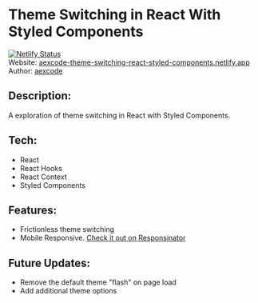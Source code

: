 # Theme Switching in React With Styled Components

[![Netlify Status](https://api.netlify.com/api/v1/badges/808a1d05-f3c8-4b88-aa41-b6aa0348309f/deploy-status)](https://app.netlify.com/sites/aexcode-theme-switching-react-styled-components/deploys) \
Website: [aexcode-theme-switching-react-styled-components.netlify.app](https://aexcode-theme-switching-react-styled-components.netlify.app/) \
Author: [aexcode](https://aexcode.com)

## Description:

A exploration of theme switching in React with Styled Components.

## Tech:

- React
- React Hooks
- React Context
- Styled Components

## Features:

- Frictionless theme switching
- Mobile Responsive. [Check it out on Responsinator](https://www.responsinator.com/?url=https%3A%2F%2Faexcode-theme-switching-react-styled-components.netlify.app%2F)

## Future Updates:

- Remove the default theme "flash" on page load
- Add additional theme options
